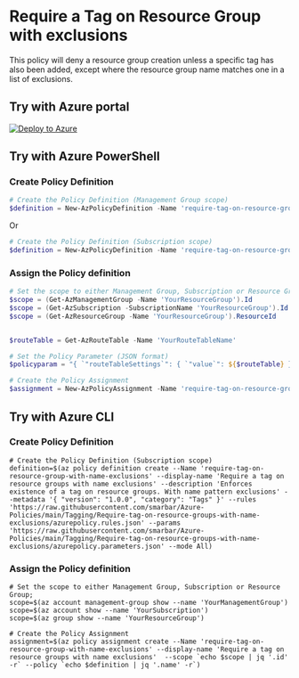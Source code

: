 # Require a Tag on Resource Group with exclusions

This policy will deny a resource group creation unless a specific tag has also been added, except where the resource group name matches one in a list of exclusions.

## Try with Azure portal

[![Deploy to Azure](http://azuredeploy.net/deploybutton.png)](https://portal.azure.com/?#blade/Microsoft_Azure_Policy/CreatePolicyDefinitionBlade/uri/https%3A%2F%2Fraw.githubusercontent.com%2Fsmarbar%2FAzure-Policies%2Fmain%2FTagging%2FRequire-tag-on-resource-groups-with-name-exclusions%2Fazurepolicy.json)

## Try with Azure PowerShell

### Create Policy Definition

```powershell
# Create the Policy Definition (Management Group scope)
$definition = New-AzPolicyDefinition -Name 'require-tag-on-resource-group-with-name-exclusions' -DisplayName 'Require a tag on resource groups with name exclusions' -description 'Enforces existence of a tag on resource groups. With name pattern exclusions' -metadata '{ "version": "1.0.0", "category": "Tags" }' -Policy 'https://raw.githubusercontent.com/smarbar/Azure-Policies/main/Tagging/Require-tag-on-resource-groups-with-name-exclusions/azurepolicy.rules.json' -Parameter 'https://raw.githubusercontent.com/smarbar/Azure-Policies/main/Tagging/Require-tag-on-resource-groups-with-name-exclusions/azurepolicy.parameters.json' -Mode All -ManagementGroupName 'YourManagementGroupName'
```

Or

```powershell
# Create the Policy Definition (Subscription scope)
$definition = New-AzPolicyDefinition -Name 'require-tag-on-resource-group-with-name-exclusions' -DisplayName 'Require a tag on resource groups with name exclusions' -description 'Enforces existence of a tag on resource groups. With name pattern exclusions' -metadata '{ "version": "1.0.0", "category": "Tags" }' -Policy 'https://raw.githubusercontent.com/smarbar/Azure-Policies/main/Tagging/Require-tag-on-resource-groups-with-name-exclusions/azurepolicy.rules.json' -Parameter 'https://raw.githubusercontent.com/smarbar/Azure-Policies/main/Tagging/Require-tag-on-resource-groups-with-name-exclusions/azurepolicy.parameters.json' -Mode All
```

### Assign the Policy definition

```powershell
# Set the scope to either Management Group, Subscription or Resource Group;
$scope = (Get-AzManagementGroup -Name 'YourResourceGroup').Id
$scope = (Get-AzSubscription -SubscriptionName 'YourResourceGroup').Id
$scope = (Get-AzResourceGroup -Name 'YourResourceGroup').ResourceId


$routeTable = Get-AzRouteTable -Name 'YourRouteTableName'

# Set the Policy Parameter (JSON format)
$policyparam = "{ `"routeTableSettings`": { `"value`": ${$routeTable} } }"

# Create the Policy Assignment
$assignment = New-AzPolicyAssignment -Name 'require-tag-on-resource-group-with-name-exclusions' -DisplayName 'Require a tag on resource groups with name exclusions' -Scope $scope -PolicyDefinition $definition -PolicyParameter $policyparam
```

## Try with Azure CLI

### Create Policy Definition

```cli
# Create the Policy Definition (Subscription scope)
definition=$(az policy definition create --Name 'require-tag-on-resource-group-with-name-exclusions' --display-name 'Require a tag on resource groups with name exclusions' --description 'Enforces existence of a tag on resource groups. With name pattern exclusions' --metadata '{ "version": "1.0.0", "category": "Tags" }' --rules 'https://raw.githubusercontent.com/smarbar/Azure-Policies/main/Tagging/Require-tag-on-resource-groups-with-name-exclusions/azurepolicy.rules.json' --params 'https://raw.githubusercontent.com/smarbar/Azure-Policies/main/Tagging/Require-tag-on-resource-groups-with-name-exclusions/azurepolicy.parameters.json' --mode All)
```

### Assign the Policy definition

```cli
# Set the scope to either Management Group, Subscription or Resource Group;
scope=$(az account management-group show --name 'YourManagementGroup')
scope=$(az account show --name 'YourSubscription')
scope=$(az group show --name 'YourResourceGroup')

# Create the Policy Assignment
assignment=$(az policy assignment create --Name 'require-tag-on-resource-group-with-name-exclusions' --display-name 'Require a tag on resource groups with name exclusions'  --scope `echo $scope | jq '.id' -r` --policy `echo $definition | jq '.name' -r`)
```
